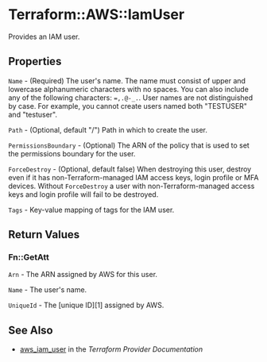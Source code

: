# Terraform::AWS::IamUser

Provides an IAM user.

## Properties

`Name` - (Required) The user's name. The name must consist of upper and lowercase alphanumeric characters with no spaces. You can also include any of the following characters: `=,.@-_.`. User names are not distinguished by case. For example, you cannot create users named both "TESTUSER" and "testuser".

`Path` - (Optional, default "/") Path in which to create the user.

`PermissionsBoundary` - (Optional) The ARN of the policy that is used to set the permissions boundary for the user.

`ForceDestroy` - (Optional, default false) When destroying this user, destroy even if it
has non-Terraform-managed IAM access keys, login profile or MFA devices. Without `ForceDestroy`
a user with non-Terraform-managed access keys and login profile will fail to be destroyed.

`Tags` - Key-value mapping of tags for the IAM user.


## Return Values

### Fn::GetAtt

`Arn` - The ARN assigned by AWS for this user.

`Name` - The user's name.

`UniqueId` - The [unique ID][1] assigned by AWS.

## See Also

* [aws_iam_user](https://www.terraform.io/docs/providers/aws/r/iam_user.html) in the _Terraform Provider Documentation_